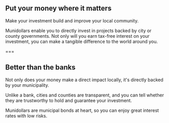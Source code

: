 ## Put your money where it matters

Make your investment build and improve your local community.

Munidollars enable you to directly invest in projects backed by city or county governments. Not only will you earn tax-free interest on your investment, you can make a tangible difference to the world around you.

===

## Better than the banks

Not only does your money make a direct impact locally, it's directly backed by your municipality.

Unlike a bank, cities and counties are transparent, and you can tell whether they are trustworthy to hold and guarantee your investment.

Munidollars are municipal bonds at heart, so you can enjoy great interest rates with low risks.
